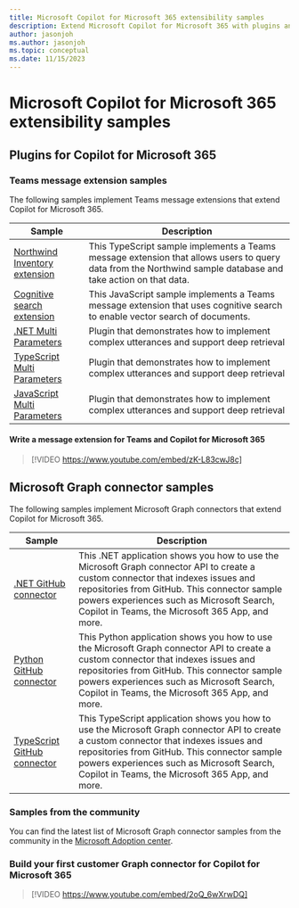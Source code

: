 ```yaml
---
title: Microsoft Copilot for Microsoft 365 extensibility samples
description: Extend Microsoft Copilot for Microsoft 365 with plugins and Microsoft Graph connectors
author: jasonjoh
ms.author: jasonjoh
ms.topic: conceptual
ms.date: 11/15/2023
---
```


# Microsoft Copilot for Microsoft 365 extensibility samples

## Plugins for Copilot for Microsoft 365

### Teams message extension samples

The following samples implement Teams message extensions that extend Copilot for Microsoft 365.

| Sample | Description |
|--------|-------------|
| [Northwind Inventory extension](https://github.com/OfficeDev/Copilot-for-M365-Plugins-Samples/tree/main/samples/msgext-northwind-inventory-ts) | This TypeScript sample implements a Teams message extension that allows users to query data from the Northwind sample database and take action on that data. |
| [Cognitive search extension](https://github.com/OfficeDev/Copilot-for-M365-Plugins-Samples/tree/main/samples/msgext-doc-search-js) | This JavaScript sample implements a Teams message extension that uses cognitive search to enable vector search of documents. |
| [.NET Multi Parameters](https://github.com/OfficeDev/Copilot-for-M365-Plugins-Samples/tree/main/samples/msgext-multiparam-csharp) | Plugin that demonstrates how to implement complex utterances and support deep retrieval |
| [TypeScript Multi Parameters](https://github.com/OfficeDev/Copilot-for-M365-Plugins-Samples/tree/main/samples/msgext-multiparam-ts) | Plugin that demonstrates how to implement complex utterances and support deep retrieval |
| [JavaScript Multi Parameters](https://github.com/OfficeDev/Copilot-for-M365-Plugins-Samples/tree/main/samples/msgext-multiparam-js) | Plugin that demonstrates how to implement complex utterances and support deep retrieval |

#### Write a message extension for Teams and Copilot for Microsoft 365

> [!VIDEO https://www.youtube.com/embed/zK-L83cwJ8c]

## Microsoft Graph connector samples

The following samples implement Microsoft Graph connectors that extend Copilot for Microsoft 365.

| Sample | Description |
|--------|-------------|
| [.NET GitHub connector](https://github.com/microsoftgraph/msgraph-sample-github-connector-dotnet) | This .NET application shows you how to use the Microsoft Graph connector API to create a custom connector that indexes issues and repositories from GitHub. This connector sample powers experiences such as Microsoft Search, Copilot in Teams, the Microsoft 365 App, and more. |
| [Python GitHub connector](https://github.com/microsoftgraph/msgraph-sample-github-connector-python) | This Python application shows you how to use the Microsoft Graph connector API to create a custom connector that indexes issues and repositories from GitHub. This connector sample powers experiences such as Microsoft Search, Copilot in Teams, the Microsoft 365 App, and more. |
| [TypeScript GitHub connector](https://github.com/microsoftgraph/msgraph-sample-github-connector-typescript) | This TypeScript application shows you how to use the Microsoft Graph connector API to create a custom connector that indexes issues and repositories from GitHub. This connector sample powers experiences such as Microsoft Search, Copilot in Teams, the Microsoft 365 App, and more. |

### Samples from the community

You can find the latest list of Microsoft Graph connector samples from the community in the [Microsoft Adoption center](https://adoption.microsoft.com/sample-solution-gallery/?product=Microsoft+Graph+connectors&product=Microsoft+365+Copilot).

### Build your first customer Graph connector for Copilot for Microsoft 365

> [!VIDEO https://www.youtube.com/embed/2oQ_6wXrwDQ]
